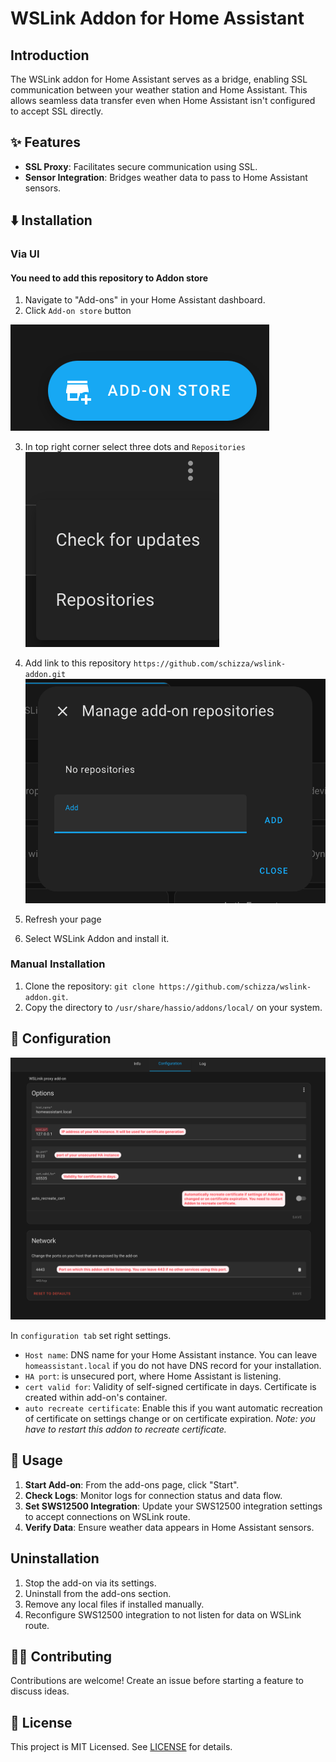 # WSLink Addon for Home Assistant

## Introduction

The WSLink addon for Home Assistant serves as a bridge, enabling SSL communication between your weather station and Home Assistant. This allows seamless data transfer even when Home Assistant isn't configured to accept SSL directly.

## :sparkles: Features

- **SSL Proxy**: Facilitates secure communication using SSL.
- **Sensor Integration**: Bridges weather data to pass to Home Assistant sensors.

## :arrow_down: Installation

### Via UI

#### You need to add this repository to Addon store

1. Navigate to "Add-ons" in your Home Assistant dashboard.
2. Click `Add-on store` button

![README/addonbutton.png](README/addonbutton.png)

3. In top right corner select three dots and `Repositories`
![dots](README/dots.png)

4. Add link to this repository `https://github.com/schizza/wslink-addon.git`
![addrepo](README/managerepo.png)

5. Refresh your page
6. Select WSLink Addon and install it.

### Manual Installation

1. Clone the repository: `git clone https://github.com/schizza/wslink-addon.git`.
2. Copy the directory to `/usr/share/hassio/addons/local/` on your system.

## :wrench: Configuration

![configuration](README/configuration.png)

In `configuration tab` set right settings.

- `Host name`: DNS name for your Home Assistant instance. You can leave `homeassistant.local` if you do not have DNS record for your installation.
- `HA port`: is unsecured port, where Home Assistant is listening.
- `cert valid for`: Validity of self-signed certificate in days. Certificate is created within add-on's container.
- `auto recreate certificate`: Enable this if you want automatic recreation of certificate on settings change or on certificate expiration. _Note: you have to restart this addon to recreate certificate._

## :necktie: Usage

1. **Start Add-on**: From the add-ons page, click "Start".
2. **Check Logs**: Monitor logs for connection status and data flow.
3. **Set SWS12500 Integration**: Update your SWS12500 integration settings to accept connections on WSLink route.
4. **Verify Data**: Ensure weather data appears in Home Assistant sensors.

## Uninstallation

1. Stop the add-on via its settings.
2. Uninstall from the add-ons section.
3. Remove any local files if installed manually.
4. Reconfigure SWS12500 integration to not listen for data on WSLink route.

## :technologist: Contributing

Contributions are welcome! Create an issue before starting a feature to discuss ideas.

## :page_facing_up: License

This project is MIT Licensed. See [LICENSE](LICENSE) for details.
